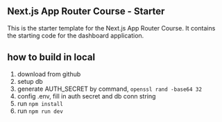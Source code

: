 ## Next.js App Router Course - Starter

This is the starter template for the Next.js App Router Course. It contains the starting code for the dashboard application.

## how to build in local
1. download from github
2. setup db 
3. generate AUTH_SECRET by command, `openssl rand -base64 32`
4. config .env, fill in auth secret and db conn string
5. run `npm install`
6. run `npm run dev`
